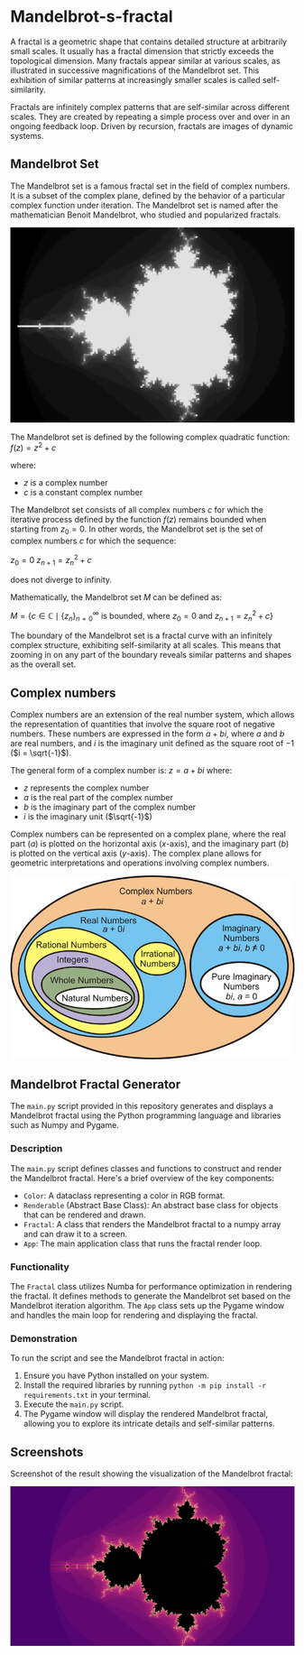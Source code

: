 # Mandelbrot-s-fractal

A fractal is a geometric shape that contains detailed structure at arbitrarily small scales. It usually has a fractal dimension that strictly exceeds the topological dimension. Many fractals appear similar at various scales, as illustrated in successive magnifications of the Mandelbrot set. This exhibition of similar patterns at increasingly smaller scales is called self-similarity.

Fractals are infinitely complex patterns that are self-similar across different scales. They are created by repeating a simple process over and over in an ongoing feedback loop. Driven by recursion, fractals are images of dynamic systems.

## Mandelbrot Set

The Mandelbrot set is a famous fractal set in the field of complex numbers. It is a subset of the complex plane, defined by the behavior of a particular complex function under iteration. The Mandelbrot set is named after the mathematician Benoit Mandelbrot, who studied and popularized fractals.

![Pixel Mandelbrot](app/img/sreenshots/pixel.png)

The Mandelbrot set is defined by the following complex quadratic function: $f(z) = z^2 + c$

where:
- $z$ is a complex number
- $c$ is a constant complex number

The Mandelbrot set consists of all complex numbers $c$ for which the iterative process defined by the function $f(z)$ remains bounded when starting from $z_0 = 0$. In other words, the Mandelbrot set is the set of complex numbers $c$ for which the sequence:

$z_0 = 0$
$z_{n+1} = z_n^2 + c$

does not diverge to infinity.

Mathematically, the Mandelbrot set $M$ can be defined as:

$M = \{c \in \mathbb{C} \mid \{z_n\}_{n=0}^\infty \text{ is bounded, where } z_0 = 0 \text{ and } z_{n+1} = z_n^2 + c\}$

The boundary of the Mandelbrot set is a fractal curve with an infinitely complex structure, exhibiting self-similarity at all scales. This means that zooming in on any part of the boundary reveals similar patterns and shapes as the overall set.

## Complex numbers

Complex numbers are an extension of the real number system, which allows the representation of quantities that involve the square root of negative numbers. These numbers are expressed in the form $a + bi$, where $a$ and $b$ are real numbers, and $i$ is the imaginary unit defined as the square root of $-1$ ($i = \sqrt{-1}$).

The general form of a complex number is: $z = a + bi$
where:
- $z$ represents the complex number
- $a$ is the real part of the complex number
- $b$ is the imaginary part of the complex number
- $i$ is the imaginary unit ($\sqrt{-1}$)

Complex numbers can be represented on a complex plane, where the real part ($a$) is plotted on the horizontal axis ($x$-axis), and the imaginary part ($b$) is plotted on the vertical axis ($y$-axis). The complex plane allows for geometric interpretations and operations involving complex numbers.

![Complex numbers](./app/img/readme/complex_numbers.png)

## Mandelbrot Fractal Generator

The `main.py` script provided in this repository generates and displays a Mandelbrot fractal using the Python programming language and libraries such as Numpy and Pygame.

### Description

The `main.py` script defines classes and functions to construct and render the Mandelbrot fractal. Here's a brief overview of the key components:

- `Color`: A dataclass representing a color in RGB format.
- `Renderable` (Abstract Base Class): An abstract base class for objects that can be rendered and drawn.
- `Fractal`: A class that renders the Mandelbrot fractal to a numpy array and can draw it to a screen.
- `App`: The main application class that runs the fractal render loop.

### Functionality

The `Fractal` class utilizes Numba for performance optimization in rendering the fractal. It defines methods to generate the Mandelbrot set based on the Mandelbrot iteration algorithm. The `App` class sets up the Pygame window and handles the main loop for rendering and displaying the fractal.

### Demonstration

To run the script and see the Mandelbrot fractal in action:

1. Ensure you have Python installed on your system.
2. Install the required libraries by running `python -m pip install -r requirements.txt` in your terminal.
3. Execute the `main.py` script.
4. The Pygame window will display the rendered Mandelbrot fractal, allowing you to explore its intricate details and self-similar patterns.


## Screenshots

Screenshot of the result showing the visualization of the Mandelbrot fractal:

![Textured Mandelbrot](app/img/sreenshots/colored.png)
